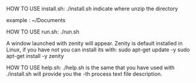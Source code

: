 HOW TO USE install.sh:
./install.sh <pathname>
<pathname> indicate where unzip the directory

<pathname> example :  ~/Documents

HOW TO USE run.sh:
./run.sh 

A window launched with zenity will appear. 
Zenity is default installed in Linux, if you have not you can install its with:
sudo apt-get update -y
sudo apt-get install -y zenity

HOW TO USE help.sh:
./help.sh <pathname> <number>
<pathname> is the same that you have used with ./install.sh <pathname>
<number> will provide you the <number>-th process text file description.
